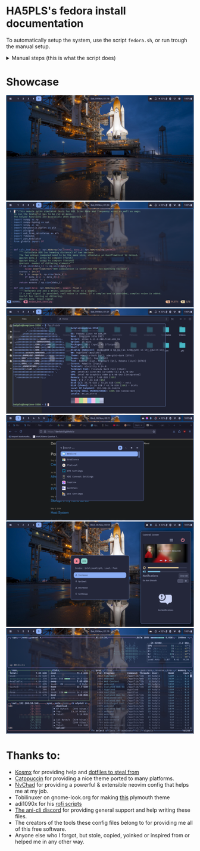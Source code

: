 # HA5PLS's fedora install documentation
To automatically setup the system, use the script `fedora.sh`, or run trough the manual setup.
<details>
<summary>Manual steps (this is what the script does)</summary>

- partitioning: differs every time, done at install
- dnf: `cat ./dnf_packages.list | xargs sudo dnf install` Note that these are my packages, filter them for your personal needs. Some may be dependencies of other tools (eg. mostly for nvim and LSPs) (to generate, use `dnf repoquery --userinstalled > dnf_packages.list`)
- Flathub: `flatpak remote-add --if-not-exists flathub https://dl.flathub.org/repo/flathub.flatpakrepo`
- kitty: `.config/kitty` + `fira_code_mono_nerd_font` installed 
- serif font: install `google-roboto-fonts` (used in gtk, qt, waybar)
- zsh: `\$ZDOTDIR` set in `/etc/zshenv` + omz install (`sh -c "$(curl -fsSL https://raw.githubusercontent.com/ohmyzsh/ohmyzsh/master/tools/install.sh)" && mv ~/.oh-my-zsh ~/.local/share/oh-my-zsh && mkdir -p ~/.local/state/zsh/`) + `.config/zsh` + install fzf-tab plugin (git clone https://github.com/Aloxaf/fzf-tab ${ZSH_CUSTOM:-~/.oh-my-zsh/custom}/plugins/fzf-tab/, needs sqlite as dependency) + for some reason `$XDG_STATE_HOME/zsh` needs to be created manually
- hypr*: `.config/hypr,` install `hyprlock`, `hyprsunset`, `hypridle`, 
- hyprpaper: `.config/hypr` + download from [here](https://www.flickr.com/photos/nasahqphoto/5914101671/in/photostream/) by `curl -o .local/share/backgrounds/eKxlw8.jpg -fsSL "https://live.staticflickr.com/5077/5914101671_d80c6591e8_k.jpg` (also used for grub & sddm & hyprlock)
- waybar: `.config/waybar` + install `fontawesome4-fonts` (for icons)
- rofi: `.config/rofi`
- rofi-qalc: needs `rofi-wayland-1.7.5+wayland2-3.fc40.x86_64` (find it in downloads or fedora build system) until ABI is fixed, rofi-devel, then compile this by hand: https://github.com/svenstaro/rofi-calc
- sddm: dependency: `qt6-qtquickcontrols2 qt6-qtsvg`, copy `sddm/sddm.conf` -> `/etc/sddm.conf` & `sddm/themes/catppuccin-macchiato` -> `/usr/share/sddm/themes/` then `# systemctl set-default graphical.target`
- nvim: `.config/nvim` + kitty done + deps: clang (gcc-c++), unzip, npm, ripgrep, go, then proceed with nvchad init
- swaync: `.config/swaync`
- gtk: `.config/gtk-*`, `dconf load /org/gtk/gtk4 < ./dconf-export/gtk4.dconf`
- MPV: `$XDG_CONFIG_HOME/mpv/`
- QT5: `.config/qt6ct/`, `xsettingsd/`
- kdeconnect: `# firewall-cmd --permanent --add-service=kdeconnect` + needs kdeconnectd restart to work
- plymouth: copy `plymouth/themes/fedora-mac-style` -> `/usr/share/plymouth/themes/` + install `plymouth-plugin-two-step` + (`plymouth-set-default-theme -l` -> if this displays the theme, installation can begin: `sudo plymouth-set-default-theme -R fedora-mac-style && sudo dracut --regenerate-all -f`)
- grub: add line `GRUB_THEME=/boot/themes/catppuccin-macchiato-grub-theme/theme.txt` to `/etc/default/grub` and copy `grub/themes` -> `/boot/themes` then `grub2-mkconfig -o /boot/grub2/grub.cfg` To change font, you need `grub2-tools-extra` (for grub2-mkfont) and use it like `grub2-mkfont -o grub/themes/catppuccin-macchiato/font.pf2 -s 24 /usr/share/fonts/<family>/<specimen>.ttf` (after this you have to copy the configs again and regenerate the boot image)
- udev: `/etc/udev/rules.d/` (for setting driver permissions)
- selinux: `/etc/selinux/config` to stay permissive (why even bother with selinux?)
- firefox(librewolf btw): do your own profile, install [catpuccin theme](https://github.com/catppuccin/firefox) and [darkreader](https://darkreader.org/)
- gnome tooling (file picker, keyring, etc): `dconf load /org/gnome/desktop/ < ./dconf-export/gnome-desktop.dconf`
- nautilus (file manager): gtk set up, then `dconf load /org/gnome/nautilus < ./dconf-export/nautilus.dconf`
- gedit (gui text editor): gtk set up, then `dconf load /org/gnome/gedit < ./dconf-export/gedit.dconf`

</details>

# Showcase
![background](https://raw.githubusercontent.com/Derisis13/dotfiles/refs/heads/master/.assets/bare.png)<br>
![nvim](https://raw.githubusercontent.com/Derisis13/dotfiles/refs/heads/master/.assets/nvim.png)<br>
![fetch](https://raw.githubusercontent.com/Derisis13/dotfiles/refs/heads/master/.assets/fetch.png)<br>
![launcher](https://raw.githubusercontent.com/Derisis13/dotfiles/refs/heads/master/.assets/ff_launcher.png)<br>
![control center](https://raw.githubusercontent.com/Derisis13/dotfiles/refs/heads/master/.assets/control_center_menu.png)<br>
![btop](https://raw.githubusercontent.com/Derisis13/dotfiles/refs/heads/master/.assets/btop.png)


# Thanks to:
- [Kosmx](https://github.com/KosmX/) for providing help and [dotfiles to steal from](https://github.com/KosmX/hypr-dots)
- [Catppuccin](https://github.com/catppuccin/) for providing a nice theme ported to many platforms.
- [NvChad](https://github.com/NvChad/) for providing a powerful & extensible neovim config that helps me at my job.
- Tobilinuxer on gnome-look.org for making [this](https://www.gnome-look.org/p/2106821) plymouth theme
- adi1090x for his [rofi scripts](https://github.com/adi1090x/rofi)
- [The ani-cli discord](https://discord.com/invite/aqu7GpqVmR) for providing general support and help writing these files.
- The creators of the tools these config files belong to for providing me all of this free software.
- Anyone else who I forgot, but stole, copied, yoinked or inspired from or helped me in any other way.
